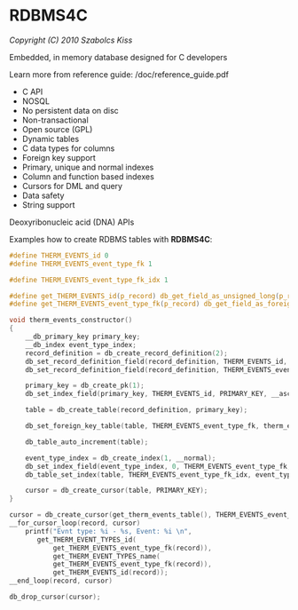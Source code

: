 # RDBMS4C

*Copyright (C) 2010  Szabolcs Kiss*

Embedded, in memory database designed for C developers

Learn more from reference guide:
/doc/reference_guide.pdf

 - C API
 - NOSQL
 - No persistent data on disc
 - Non-transactional
 - Open source (GPL)
 - Dynamic tables
 - C data types for columns
 - Foreign key support
 - Primary, unique and normal indexes
 - Column and function based indexes
 - Cursors for DML and query
 - Data safety
 - String support

Deoxyribonucleic acid (DNA) APIs



Examples how to create RDBMS tables with **RDBMS4C**:

```c
#define THERM_EVENTS_id 0
#define THERM_EVENTS_event_type_fk 1

#define THERM_EVENTS_event_type_fk_idx 1

#define get_THERM_EVENTS_id(p_record) db_get_field_as_unsigned_long(p_record, THERM_EVENTS_id)
#define get_THERM_EVENTS_event_type_fk(p_record) db_get_field_as_foreign_key_record(p_record, THERM_EVENTS_event_type_fk)
```

```c
void therm_events_constructor()
{
    __db_primary_key primary_key;
    __db_index event_type_index;
    record_definition = db_create_record_definition(2);
    db_set_record_definition_field(record_definition, THERM_EVENTS_id, "id", __NOT_NULL, __unsigned_long);
    db_set_record_definition_field(record_definition, THERM_EVENTS_event_type_fk, "event_type_fk", __NOT_NULL, __foreign_key);

    primary_key = db_create_pk(1);
    db_set_index_field(primary_key, THERM_EVENTS_id, PRIMARY_KEY, __asc);

    table = db_create_table(record_definition, primary_key);

    db_set_foreign_key_table(table, THERM_EVENTS_event_type_fk, therm_event_type_foreign_key_parent());

    db_table_auto_increment(table);

    event_type_index = db_create_index(1, __normal);
    db_set_index_field(event_type_index, 0, THERM_EVENTS_event_type_fk, __asc);
    db_table_set_index(table, THERM_EVENTS_event_type_fk_idx, event_type_index);

    cursor = db_create_cursor(table, PRIMARY_KEY);
}
```

```c
cursor = db_create_cursor(get_therm_events_table(), THERM_EVENTS_event_type_fk_idx);
__for_cursor_loop(record, cursor)
    printf("Evnt type: %i - %s, Event: %i \n",
       get_THERM_EVENT_TYPES_id(
           get_THERM_EVENTS_event_type_fk(record)),
           get_THERM_EVENT_TYPES_name(
           get_THERM_EVENTS_event_type_fk(record)),
           get_THERM_EVENTS_id(record));
__end_loop(record, cursor)

db_drop_cursor(cursor);
```
